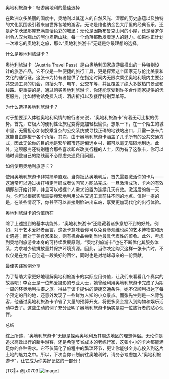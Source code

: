 奥地利旅游卡：畅游奥地利的最佳选择

在欧洲众多美丽的国度中，奥地利以其迷人的自然风光、深厚的历史底蕴以及独特的文化氛围吸引着来自世界各地的游客。无论是维也纳金色大厅里的经典音乐，还是萨尔茨堡那座充满童话色彩的城堡；无论是因斯布鲁克山间的小屋，还是蒂罗尔州令人叹为观止的阿尔卑斯山脉，每一个角落都散发着迷人的魅力。如果你正计划一次难忘的奥地利之旅，那么“奥地利旅游卡”无疑是你最理想的选择。

什么是奥地利旅游卡？

奥地利旅游卡（Austria Travel Pass）是由奥地利国家旅游局推出的一种特别设计的旅游产品，它不仅是一种便捷的旅行工具，更是探索这个国家无与伦比美景和文化的通行证。这张卡为持有者提供了在指定时间内无限次乘坐奥地利境内主要公共交通工具的机会，包括火车、电车、公交车等，并且覆盖了绝大多数热门景点和线路。更重要的是，通过购买奥地利旅游卡，你还能享受到许多合作商家提供的优惠服务，比如博物馆免费入场、酒店折扣以及餐厅特别菜单等。

为什么选择奥地利旅游卡？

对于想要深入体验奥地利风情的旅行者来说，“奥地利旅游卡”有着无可比拟的优势。首先，它极大的便利性让旅程变得更加轻松愉快。想象一下，在一个陌生的城市里，无需担心如何换乘复杂的公交系统或寻找正确的地铁站出口，只需一张卡片就能自由穿梭于各个角落。其次，由于奥地利旅游卡涵盖了几乎所有的公共交通方式，因此无论你的目的地是繁华都市还是偏远乡村，都可以毫无障碍地到达。此外，这项服务还特别适合那些喜欢即兴改变行程的人士，因为有了这张卡，你可以随时调整自己的路线而不必顾虑交通费用问题。

如何使用奥地利旅游卡？

使用奥地利旅游卡非常简单直观。当你抵达奥地利后，首先需要激活你的卡片——这通常可以通过拨打特定号码或者访问官方网站完成。一旦激活成功，卡片的有效期即刻开始计算，并且可以根据个人需求设置为连续几天有效。激活后的每一天内，你可以根据实际需要频繁地利用公共交通工具前往不同的地点。值得一提的是，在某些情况下，你甚至可以直接刷脸进出车站，享受更加现代化的出行体验。

奥地利旅游卡的价值所在

除了上述提到的基本功能外，“奥地利旅游卡”还隐藏着诸多意想不到的好处。例如，对于艺术爱好者而言，这张卡意味着你可以免费参观维也纳的艺术博物馆和历史遗迹；而对于美食家来说，则有机会品尝到当地最具代表性的菜肴。此外，考虑到奥地利旅游业本身的可持续发展原则，“奥地利旅游卡”也在不断优化其服务体系，力求减少碳排放量并保护环境资源。因此，当你决定购买这样一张卡片时，不仅仅是在为自己创造一段美好的回忆，同时也是对地球母亲的一份贡献。

最佳实践案例分享

为了帮助大家更好地理解奥地利旅游卡的实际应用价值，让我们来看看几个真实的故事吧！李女士是一位热爱摄影的专业人士，她曾经利用奥地利旅游卡完成了为期一周的环奥地利拍摄之旅。得益于该卡提供的便捷交通条件，她不仅顺利抵达了每个预定的目的地，还意外发现了一些鲜为人知的小众景点。而张先生则是一名背包客，他通过奥地利旅游卡节省了大量的预算开支，将更多资金投入到购物和娱乐活动中去了。这些生动的例子充分证明了奥地利旅游卡确实是每一位旅行者的贴心伙伴。

总结

综上所述，“奥地利旅游卡”无疑是探索奥地利及其周边地区的理想伴侣。无论你是追求高效出行的新手游客，还是希望节省成本的老练行家，这张小小的卡片都能满足你的各种需求。它不仅简化了旅程中的繁琐环节，更让你能够全身心投入到这片土地的魅力之中。所以，下次当你计划前往奥地利时，请务必考虑加入“奥地利旅游卡”，让它成为你美好记忆的一部分！

[TG💪+ @jx0703 ![Image](https://github.com/user-attachments/assets/dbca1d08-cadb-493c-b0ec-ad6f7a83f270)]